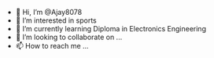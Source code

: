- 👋 Hi, I’m @Ajay8078
- 👀 I’m interested in sports
- 🌱 I’m currently learning Diploma in Electronics Engineering
- 💞️ I’m looking to collaborate on ...
- 📫 How to reach me ...

<!---
Ajay8078/Ajay8078 is a ✨ special ✨ repository because its `README.md` (this file) appears on your GitHub profile.
You can click the Preview link to take a look at your changes.
--->
